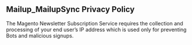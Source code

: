 ## Mailup_MailupSync Privacy Policy

The Magento Newsletter Subscription Service requires the collection and processing of your end user’s IP address which is used only for preventing Bots and malicious signups. 